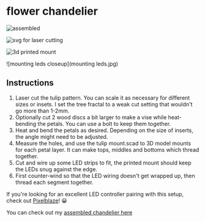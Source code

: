 # flower chandelier

![assembled](https://static1.squarespace.com/static/56be5ec27da24fee23cf829d/t/59681aad8419c27b43926f9f/1499994889415/?format=300w)

![svg for laser cutting](https://static1.squarespace.com/static/56be5ec27da24fee23cf829d/t/596817396a4963666f083061/1499993938829/?format=300w)

![3d printed mount](https://static1.squarespace.com/static/56be5ec27da24fee23cf829d/t/5968181cb8a79b7430ad1ec2/1499994155518/?format=300w)

![mounting leds closeup](mounting leds.jpg)


## Instructions

1. Laser cut the tulip pattern. You can scale it as necessary for different sizes or insets. I set the tree fractal to a weak cut setting that wouldn't go more than 1-2mm.
2. Optionally cut 2 wood discs a bit larger to make a vise while heat-bending the petals. You can use a bolt to keep them together.
3. Heat and bend the petals as desired. Depending on the size of inserts, the angle might need to be adjusted.
4. Measure the holes, and use the tulip mount.scad to 3D model mounts for each petal layer. It can make tops, middles and bottoms which thread together.
5. Cut and wire up some LED strips to fit, the printed mount should keep the LEDs snug against the edge.
6. First counter-wind so that the LED wiring doesn't get wrapped up, then thread each segment together.

If you're looking for an excellent LED controller pairing with this setup, check out [Pixelblaze](https://bhencke.com/pixelblaze)! 😀

You can check out my [assembled chandelier here](https://www.bhencke.com/blog/2017/7/13/laser-cut-led-flower-chandelier)
